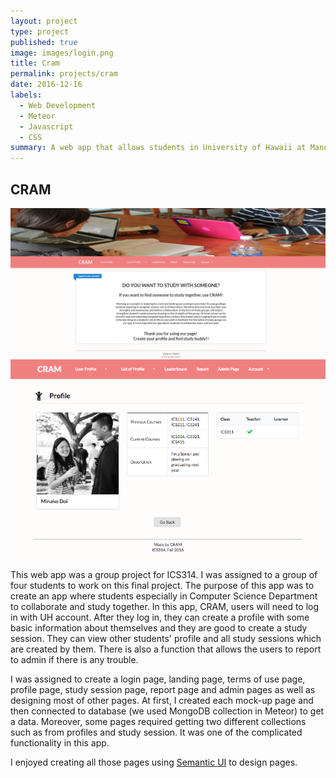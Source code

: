 ```yaml
---
layout: project
type: project
published: true
image: images/login.png
title: Cram
permalink: projects/cram
date: 2016-12-16
labels:
  - Web Development
  - Meteor
  - Javascript
  - CSS
summary: A web app that allows students in University of Hawaii at Manoa to collaborate with each other.
---
```


## CRAM

<img class="ui large bordered image" src="../images/home.png">
<br />
<img class="ui laege bordered image" src="../images/cram_profile.png">

<br />

This web app was a group project for ICS314.  I was assigned to a group of four students to work on this final project.  The purpose of this app was to create an app where students especially in Computer Science Department to collaborate and study together.  In this app, CRAM, users will need to log in with UH account. After they log in, they can create a profile with some basic information about themselves and they are good to create a study session.  They can view other students' profile and all study sessions which are created by them.  There is also a function that allows the users to report to admin if there is any trouble.

I was assigned to create a login page, landing page, terms of use page, profile page, study session page, report page and admin pages as well as designing most of other pages.  At first, I created each mock-up page and then connected to database (we used MongoDB collection in Meteor) to get a data.  Moreover, some pages required getting two different collections such as from profiles and study session.  It was one of the complicated functionality in this app.

I enjoyed creating all those pages using [Semantic UI](http://semantic-ui.com) to design pages.
